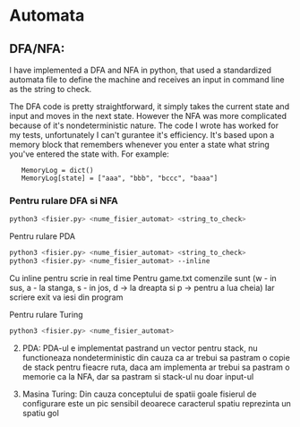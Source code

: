 # Automata

## DFA/NFA:
   I have implemented a DFA and NFA in python, that used a standardized automata file to define the machine and receives an input in command line as the string to check.

   The DFA code is pretty straightforward, it simply takes the current state and input and moves in the next state. However the NFA was more complicated because of it's nondeterministic nature. The code I wrote has worked for my tests, unfortunately I can't gurantee it's efficiency. It's based upon a memory block that remembers whenever you enter a state what string you've entered the state with.
   For example:
```
   MemoryLog = dict()
   MemoryLog[state] = ["aaa", "bbb", "bccc", "baaa"]
```

### Pentru rulare DFA si NFA
   
```bash
python3 <fisier.py> <nume_fisier_automat> <string_to_check>
```

Pentru rulare PDA
```bash
python3 <fisier.py> <nume_fisier_automat> <string_to_check>
python3 <fisier.py> <nume_fisier_automat> --inline
```
Cu inline pentru scrie in real time
Pentru game.txt comenzile sunt (w - in sus, a - la stanga, s - in jos, d -> la dreapta si p -> pentru a lua cheia)
Iar scriere exit va iesi din program

Pentru rulare Turing
```bash 
python3 <fisier.py> <nume_fisier_automat>
```



2. PDA:
  PDA-ul e implementat pastrand un vector pentru stack, nu functioneaza nondeterministic din cauza ca ar trebui sa pastram o copie de stack
pentru fieacre ruta, daca am implementa ar trebui sa pastram o memorie ca la NFA, dar sa pastram si stack-ul nu doar input-ul

3. Masina Turing:
  Din cauza conceptului de spatii goale fisierul de configurare este un pic sensibil deoarece caracterul spatiu reprezinta un spatiu gol
